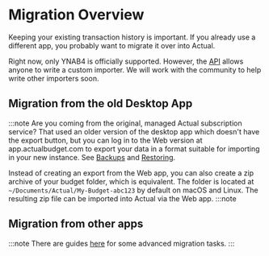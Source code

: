 # Migration Overview

Keeping your existing transaction history is important. If you already use a different app, you probably want to migrate it over into Actual.

Right now, only YNAB4 is officially supported. However, the [API](../api/index.md) allows anyone to write a custom importer. We will work with the community to help write other importers soon.

## Migration from the old Desktop App

:::note
Are you coming from the original, managed Actual subscription service? That used an older version of the desktop app which doesn't have the export button, but you can log in to the Web version at app.actualbudget.com to export your data in a format suitable for importing in your new instance. See [Backups](../backup-restore/backup.md) and [Restoring](../backup-restore/restore.md).

Instead of creating an export from the Web app, you can also create a zip archive of your budget folder, which is equivalent. The folder is located at `~/Documents/Actual/My-Budget-abc123` by default on macOS and Linux. The resulting zip file can be imported into Actual via the Web app.
:::note

## Migration from other apps

:::note
There are guides [here](../advanced/index.md) for some advanced migration tasks.
:::
